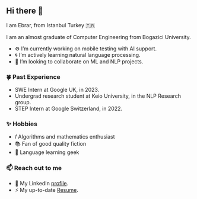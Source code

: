 ## Hi there 👋

I am Ebrar, from Istanbul Turkey 🇹🇷

I am an almost graduate of Computer Engineering from Bogazici University. 

- ⚙️ I’m currently working on mobile testing with AI support.
- 🌀 I’m actively learning natural language processing. 
- 👯 I’m looking to collaborate on ML and NLP projects.

### 🍀 Past Experience
- SWE Intern at Google UK, in 2023.
- Undergrad research student at Keio University, in the NLP Research group.
- STEP Intern at Google Switzerland, in 2022.

### ✨ Hobbies
- 𝑓  Algorithms and mathematics enthusiast
- 📚 Fan of good quality fiction
- 💬 Language learning geek

### 📫 Reach out to me
- 👔 My LinkedIn [profile](https://www.linkedin.com/in/ebrarkiziloglu/).
- ⚡ My up-to-date [Resume](https://drive.google.com/file/d/1Qo_7LIfWf4rhRbBNZl7nq-c56S_XxgXO/view?usp=sharing).

